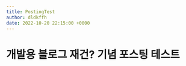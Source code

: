 ```yaml
---
title: PostingTest
author: dldkffh
date: 2022-10-20 22:15:00 +0000
---
```


# 개발용 블로그 재건? 기념 포스팅 테스트
